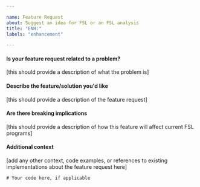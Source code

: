 ```yaml
---

name: Feature Request
about: Suggest an idea for FSL or an FSL analysis
title: "ENH:"
labels: "enhancement"

---
```


#### Is your feature request related to a problem?

[this should provide a description of what the problem is]

#### Describe the feature/solution you'd like

[this should provide a description of the feature request]

#### Are there breaking implications

[this should provide a description of how this feature will affect current FSL programs]

#### Additional context

[add any other context, code examples, or references to existing implementations about the feature request here]

```
# Your code here, if applicable

```
